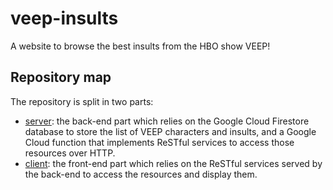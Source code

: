 # veep-insults
A website to browse the best insults from the HBO show VEEP!

## Repository map
The repository is split in two parts:
* [server](./server/README.md): the back-end part which relies on the Google Cloud Firestore database to store the list of VEEP characters and insults, and a Google Cloud function that implements ReSTful services to access those resources over HTTP.
* [client](./client/README.md): the front-end part which relies on the ReSTful services served by the back-end to access the resources and display them.